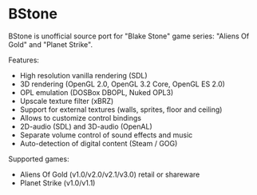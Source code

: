 BStone
======

BStone is unofficial source port for "Blake Stone" game series: "Aliens Of Gold" and "Planet Strike".

Features:
* High resolution vanilla rendering (SDL)
* 3D rendering (OpenGL 2.0, OpenGL 3.2 Core, OpenGL ES 2.0)
* OPL emulation (DOSBox DBOPL, Nuked OPL3)
* Upscale texture filter (xBRZ)
* Support for external textures (walls, sprites, floor and ceiling)
* Allows to customize control bindings
* 2D-audio (SDL) and 3D-audio (OpenAL)
* Separate volume control of sound effects and music
* Auto-detection of digital content (Steam / GOG)

Supported games:
* Aliens Of Gold (v1.0/v2.0/v2.1/v3.0) retail or shareware
* Planet Strike (v1.0/v1.1)
